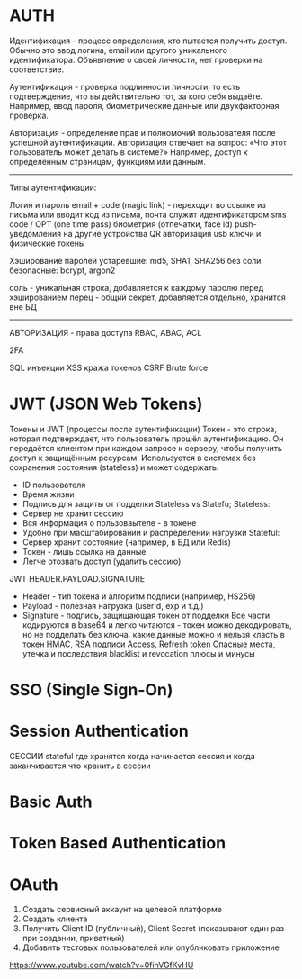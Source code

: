 # AUTH

Идентификация - процесс определения, кто пытается получить доступ. Обычно это ввод логина, email или другого уникального
идентификатора. Объявление о своей личности, нет проверки на соответствие.

Аутентификация - проверка подлинности личности, то есть подтверждение, что вы действительно тот, за кого себя выдаёте.
Например, ввод пароля, биометрические данные или двухфакторная проверка.

Авторизация - определение прав и полномочий пользователя после успешной аутентификации. Авторизация отвечает на вопрос:
«Что этот пользователь может делать в системе?» Например, доступ к определённым страницам, функциям или данным.

---

Типы аутентификации:

Логин и пароль
email + code (magic link) - переходит во ссылке из письма или вводит код из письма, почта служит идентификатором
sms code / OPT (one time pass)
биометрия (отпечатки, face id)
push-уведомления на другие устройства
QR авторизация
usb ключи и физические токены

Хэширование паролей
устаревшие: md5, SHA1, SHA256 без соли
безопасные: bcrypt, argon2

соль - уникальная строка, добавляется к каждому паролю перед хэшированием
перец - общий секрет, добавляется отдельно, хранится вне БД

---


АВТОРИЗАЦИЯ - права доступа
RBAC, ABAC, ACL

2FA

SQL инъекции
XSS кража токенов
CSRF
Brute force

# JWT (JSON Web Tokens)

Токены и JWT
(процессы после аутентификации)
Токен - это строка, которая подтверждает, что пользователь прошёл аутентификацию.
Он передаётся клиентом при каждом запросе к серверу, чтобы получить доступ к защищённым ресурсам.
Используется в системах без сохранения состояния (stateless) и может содержать:

- ID пользователя
- Время жизни
- Подпись для защиты от подделки
  Stateless vs Statefu;
  Stateless:
- Сервер не хранит сессию
- Вся информация о пользоваытеле - в токене
- Удобно при масштабировании и распределении нагрузки
  Stateful:
- Сервер хранит состояние (например, в БД или Redis)
- Токен - лишь ссылка на данные
- Легче отозвать доступ (удалить сессию)

JWT
HEADER.PAYLOAD.SIGNATURE

- Header - тип токена и алгоритм подписи (например, HS256)
- Payload - полезная нагрузка (userId, exp и т.д.)
- Signature - подпись, защищающая токен от подделки
  Все части кодируются в base64 и легко читаются - токен можно декодировать, но не подделать без ключа.
  какие данные можно и нельзя класть в токен
  HMAC, RSA подписи
  Access, Refresh token
  Опасные места, утечка и последствия
  blacklist и revocation
  плюсы и минусы

# SSO (Single Sign-On)

# Session Authentication

СЕССИИ
stateful
где хранятся
когда начинается сессия и когда заканчивается
что хранить в сессии

# Basic Auth

# Token Based Authentication

# OAuth

1. Создать сервисный аккаунт на целевой платформе
2. Создать клиента
3. Получить Client ID (публичный), Client Secret (показывают один раз при создании, приватный)
4. Добавить тестовых пользователей или опубликовать приложение

https://www.youtube.com/watch?v=0finVGfKvHU